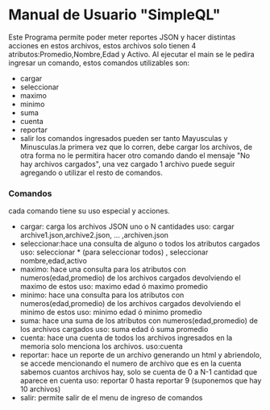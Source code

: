 # Manual de Usuario "SimpleQL"
Este Programa permite poder meter reportes JSON y hacer distintas acciones en estos archivos, estos archivos solo tienen 4 atributos:Promedio,Nombre,Edad y Activo.
Al ejecutar el main se le pedira ingresar un comando, estos comandos utilizables son:
 * cargar
 * seleccionar
 * maximo
 * minimo
 * suma
 * cuenta
 * reportar
 * salir
los comandos ingresados pueden ser tanto Mayusculas y Minusculas.la primera vez que lo corren, debe cargar los archivos, de otra forma no le permitira hacer otro 
comando dando el mensaje "No hay archivos cargados", una vez cargado 1 archivo puede seguir agregando o utilizar el resto de comandos.

### **Comandos**
cada comando tiene su uso especial y acciones.
* cargar: carga los archivos JSON uno o N cantidades
uso: cargar archive1.json,archive2.json, ... ,archiven.json
 * seleccionar:hace una consulta de alguno o todos los atributos cargados
 uso: seleccionar * (para seleccionar todos) , seleccionar nombre,edad,activo
 * maximo: hace una consulta para  los atributos con numeros(edad,promedio) de los archivos cargados devolviendo el maximo de estos
 uso: maximo edad ó maximo promedio
 * minimo: hace una consulta para  los atributos con numeros(edad,promedio) de los archivos cargados devolviendo el minimo de estos
 uso: minimo edad ó minimo promedio
 * suma: hace una suma de  los atributos con numeros(edad,promedio) de los archivos cargados 
 uso: suma edad ó suma promedio
 * cuenta: hace una cuenta de todos los archivos ingresados en la memoria solo menciona los archivos.
 uso:cuenta
 * reportar: hace un reporte de un archivo generando un html y abriendolo, se accede mencionando el numero de archivo que es
 en la cuenta sabemos cuantos archivos hay, solo se cuenta de 0 a N-1 cantidad que aparece en cuenta
 uso: reportar 0 hasta reportar 9 (suponemos que hay 10 archivos)
 * salir: permite salir de el menu de ingreso de comandos


